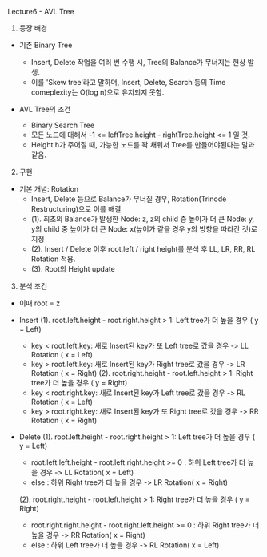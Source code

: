 Lecture6 - AVL Tree

1. 등장 배경
- 기존 Binary Tree
    - Insert, Delete 작업을 여러 번 수행 시, Tree의 Balance가 무너지는 현상 발생.
    - 이를 'Skew tree'라고 말하며, Insert, Delete, Search 등의 Time comeplexity는 O(log n)으로 유지되지 못함.

- AVL Tree의 조건
    - Binary Search Tree
    - 모든 노드에 대해서 -1 <= leftTree.height - rightTree.height <= 1 일 것.
    - Height h가 주어질 때, 가능한 노드를 꽉 채워서 Tree를 만들어야된다는 말과 같음.

2. 구현
- 기본 개념: Rotation
    - Insert, Delete 등으로 Balance가 무너질 경우, Rotation(Trinode Restructuring)으로 이를 해결
    - (1). 최초의 Balance가 발생한 Node: z, z의 child 중 높이가 더 큰 Node: y, y의 child 중 높이가 더 큰 Node: x(높이가 같을 경우 y의 방향을 따라간 것)로 지정
    - (2). Insert / Delete 이후 root.left / right height를 분석 후 LL, LR, RR, RL Rotation 적용.
    - (3). Root의 Height update


3. 분석 조건
- 이때 root = z
- Insert
  (1). root.left.height - root.right.height > 1: Left tree가 더 높을 경우 ( y = Left)
  - key < root.left.key: 새로 Insert된 key가 또 Left tree로 갔을 경우 -> LL Rotation ( x = Left)
  - key > root.left.key: 새로 Insert된 key가 Right tree로 갔을 경우 -> LR Rotation ( x = Right)
  (2). root.right.height - root.left.height > 1: Right tree가 더 높을 경우 ( y = Right)
  - key < root.right.key: 새로 Insert된 key가 Left tree로 갔을 경우 -> RL Rotation ( x = Left)
  - key > root.right.key: 새로 Insert된 key가 또 Right tree로 갔을 경우 -> RR Rotation ( x = Right)

- Delete
  (1). root.left.height - root.right.height > 1: Left tree가 더 높을 경우 ( y = Left)
  - root.left.left.height - root.left.right.height >= 0 : 하위 Left tree가 더 높을 경우 -> LL Rotation( x = Left)
  - else : 하위 Right tree가 더 높을 경우 -> LR Rotation( x = Right)

  (2). root.right.height - root.left.height > 1: Right tree가 더 높을 경우 ( y = Right)
  - root.right.right.height - root.right.left.height >= 0 : 하위 Right tree가 더 높을 경우 -> RR Rotation( x = Right)
  - else : 하위 Left tree가 더 높을 경우 -> RL Rotation( x = Left) 
